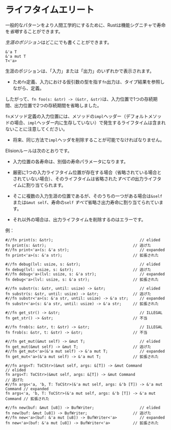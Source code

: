 # <!--Lifetime Elision--> ライフタイムエリート

<!--In order to make common patterns more ergonomic, Rust allows lifetimes to be *elided* in function signatures.-->
一般的なパターンをより人間工学的にするために、Rustは機能シグニチャで寿命を*省略*することができます。

<!--A *lifetime position* is anywhere you can write a lifetime in a type:-->
*生涯のポジション*はどこにでも書くことができます。

```rust,ignore
&'a T
&'a mut T
T<'a>
```

<!--Lifetime positions can appear as either "input"or "output":-->
生涯のポジションは、「入力」または「出力」のいずれかで表示されます。

* <!--For `fn` definitions, input refers to the types of the formal arguments in the `fn` definition, while output refers to result types.-->
   ため`fn`定義、入力における仮引数の型を指す`fn`出力は、タイプ結果を参照しながら、定義。
<!--So `fn foo(s: &str) -> (&str, &str)` has elided one lifetime in input position and two lifetimes in output position.-->
   したがって、`fn foo(s: &str) -> (&str, &str)`は、入力位置で1つの存続期間、出力位置で2つの存続期間を省略しました。
<!--Note that the input positions of a `fn` method definition do not include the lifetimes that occur in the method's `impl` header (nor lifetimes that occur in the trait header, for a default method).-->
   `fn`メソッド定義の入力位置には、メソッドの`impl`ヘッダー（デフォルトメソッドの場合、`impl`ヘッダー内に生存していない）で発生するライフタイムは含まれないことに注意してください。

* <!--In the future, it should be possible to elide `impl` headers in the same manner.-->
   将来、同じ方法で`impl`ヘッダを削除することが可能でなければなりません。

<!--Elision rules are as follows:-->
Elisionルールは次のとおりです。

* <!--Each elided lifetime in input position becomes a distinct lifetime parameter.-->
   入力位置の各寿命は、別個の寿命パラメータになります。

* <!--If there is exactly one input lifetime position (elided or not), that lifetime is assigned to *all* elided output lifetimes.-->
   厳密に1つの入力ライフタイム位置が存在する場合（省略されている場合とされていない場合）、そのライフタイムは省略された*すべての*出力ライフタイムに割り当てられます。

* <!--If there are multiple input lifetime positions, but one of them is `&self` or `&mut self`, the lifetime of `self` is assigned to *all* elided output lifetimes.-->
   そこに複数の入力生涯の位置であるが、そのうちの一つがある場合は`&self`または`&mut self`、寿命の`self` *すべて*省略さ出力寿命に割り当てられています。

* <!--Otherwise, it is an error to elide an output lifetime.-->
   それ以外の場合は、出力ライフタイムを削除するのはエラーです。

<!--Examples:-->
例：

```rust,ignore
#//fn print(s: &str);                                      // elided
fn print(s: &str);                                      // 逃げた
#//fn print<'a>(s: &'a str);                               // expanded
fn print<'a>(s: &'a str);                               // 拡張された

#//fn debug(lvl: usize, s: &str);                          // elided
fn debug(lvl: usize, s: &str);                          // 逃げた
#//fn debug<'a>(lvl: usize, s: &'a str);                   // expanded
fn debug<'a>(lvl: usize, s: &'a str);                   // 拡張された

#//fn substr(s: &str, until: usize) -> &str;               // elided
fn substr(s: &str, until: usize) -> &str;               // 逃げた
#//fn substr<'a>(s: &'a str, until: usize) -> &'a str;     // expanded
fn substr<'a>(s: &'a str, until: usize) -> &'a str;     // 拡張された

#//fn get_str() -> &str;                                   // ILLEGAL
fn get_str() -> &str;                                   // 不当

#//fn frob(s: &str, t: &str) -> &str;                      // ILLEGAL
fn frob(s: &str, t: &str) -> &str;                      // 不当

#//fn get_mut(&mut self) -> &mut T;                        // elided
fn get_mut(&mut self) -> &mut T;                        // 逃げた
#//fn get_mut<'a>(&'a mut self) -> &'a mut T;              // expanded
fn get_mut<'a>(&'a mut self) -> &'a mut T;              // 拡張された

#//fn args<T: ToCStr>(&mut self, args: &[T]) -> &mut Command                  // elided
fn args<T: ToCStr>(&mut self, args: &[T]) -> &mut Command                  // 逃げた
#//fn args<'a, 'b, T: ToCStr>(&'a mut self, args: &'b [T]) -> &'a mut Command // expanded
fn args<'a, 'b, T: ToCStr>(&'a mut self, args: &'b [T]) -> &'a mut Command // 拡張された

#//fn new(buf: &mut [u8]) -> BufWriter;                    // elided
fn new(buf: &mut [u8]) -> BufWriter;                    // 逃げた
#//fn new<'a>(buf: &'a mut [u8]) -> BufWriter<'a>          // expanded
fn new<'a>(buf: &'a mut [u8]) -> BufWriter<'a>          // 拡張された

```
